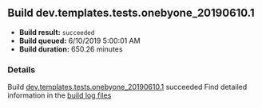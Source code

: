 ## Build dev.templates.tests.onebyone_20190610.1
- **Build result:** `succeeded`
- **Build queued:** 6/10/2019 5:00:01 AM
- **Build duration:** 650.26 minutes
### Details
Build [dev.templates.tests.onebyone_20190610.1](https://winappstudio.visualstudio.com/web/build.aspx?pcguid=a4ef43be-68ce-4195-a619-079b4d9834c2&builduri=vstfs%3a%2f%2f%2fBuild%2fBuild%2f28501) succeeded
Find detailed information in the [build log files](https://uwpctdiags.blob.core.windows.net/buildlogs/dev.templates.tests.onebyone_20190610.1_logs.zip)

